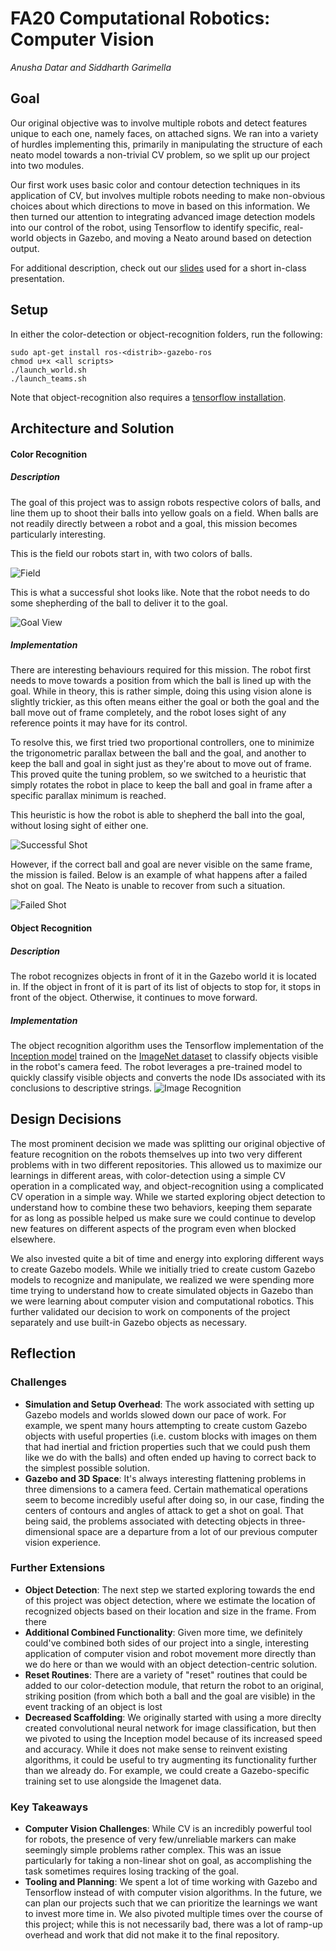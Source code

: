 # FA20 Computational Robotics: Computer Vision
*Anusha Datar and Siddharth Garimella*

## Goal
Our original objective was to involve multiple robots and detect features unique to each one, namely faces, on attached signs. We ran into a variety of hurdles implementing this, primarily in manipulating the structure of each neato model towards a non-trivial CV problem, so we split up our project into two modules. 

Our first work uses basic color and contour detection techniques in its application of CV, but involves multiple robots needing to make non-obvious choices about which directions to move in based on this information. We then turned our attention to integrating advanced image detection models into our control of the robot, using Tensorflow to identify specific, real-world objects in Gazebo, and moving a Neato around based on detection output.

For additional description, check out our [slides](https://docs.google.com/presentation/d/1nPLtq9eyAMEVSnmMnp5jCFqk2ZzJbMADbzZNVc6cvLE/edit?usp=sharing) used for a short in-class presentation.

## Setup

In either the color-detection or object-recognition folders, run the following:
```
sudo apt-get install ros-<distrib>-gazebo-ros 
chmod u+x <all scripts>
./launch_world.sh
./launch_teams.sh
```
Note that object-recognition also requires a [tensorflow installation](https://www.tensorflow.org/install).

## Architecture and Solution

#### Color Recognition
##### Description
The goal of this project was to assign robots respective colors of balls, and line them up to shoot their balls into yellow goals on a field. When balls are not readily directly between a robot and a goal, this mission becomes particularly interesting.

This is the field our robots start in, with two colors of balls.

![Field](assets/color-detection/field)

This is what a successful shot looks like. Note that the robot needs to do some shepherding of the ball to deliver it to the goal.

![Goal View](assets/color-detection/goal_view.gif)

##### Implementation
There are interesting behaviours required for this mission. The robot first needs to move towards a position from which the ball is lined up with the goal. While in theory, this is rather simple, doing this using vision alone is slightly trickier, as this often means either the goal or both the goal and the ball move out of frame completely, and the robot loses sight of any reference points it may have for its control. 

To resolve this, we first tried two proportional controllers, one to minimize the trigonometric parallax between the ball and the goal, and another to keep the ball and goal in sight just as they're about to move out of frame. This proved quite the tuning problem, so we switched to a heuristic that simply rotates the robot in place to keep the ball and goal in frame after a specific parallax minimum is reached.

This heuristic is how the robot is able to shepherd the ball into the goal, without losing sight of either one.

![Successful Shot](assets/color-detection/shot_success.gif)

However, if the correct ball and goal are never visible on the same frame, the mission is failed. Below is an example of what happens after a failed shot on goal. The Neato is unable to recover from such a situation.

![Failed Shot](assets/color-detection/shot_failure.gif)

#### Object Recognition
##### Description
The robot recognizes objects in front of it in the Gazebo world it is located in. If the object in front of it is part of its list of objects to stop for, it stops in front of the object. Otherwise, it continues to move forward.
##### Implementation
The object recognition algorithm uses the Tensorflow implementation of the [Inception model](https://www.tensorflow.org/api_docs/python/tf/keras/applications/InceptionV3) trained on the [ImageNet dataset](http://www.image-net.org/) to classify objects visible in the robot's camera feed. The robot leverages a pre-trained model to quickly classify visible objects and converts the node IDs associated with its conclusions to descriptive strings. 
![Image Recognition](assets/object-recognition/imagenet_screenshot.png)

## Design Decisions
The most prominent decision we made was splitting our original objective of feature recognition on the robots themselves up into two very different problems with in two different repositories. This allowed us to maximize our learnings in different areas, with color-detection using a simple CV operation in a complicated way, and object-recognition using a complicated CV operation in a simple way. While we started exploring object detection to understand how to combine these two behaviors, keeping them separate for as long as possible helped us make sure we could continue to develop new features on different aspects of the program even when blocked elsewhere.

We also invested quite a bit of time and energy into exploring different ways to create Gazebo models. While we initially tried to create custom Gazebo models to recognize and manipulate, we realized we were spending more time trying to understand how to create simulated objects in Gazebo than we were learning about computer vision and computational robotics. This further validated our decision to work on components of the project separately and use built-in Gazebo objects as necessary.

## Reflection

### Challenges
- **Simulation and Setup Overhead**: The work associated with setting up Gazebo models and worlds slowed down our pace of work. For example, we spent many hours attempting to create custom Gazebo objects with useful properties (i.e. custom blocks with images on them that had inertial and friction properties such that we could push them like we do with the balls) and often ended up having to correct back to the simplest possible solution. 
- **Gazebo and 3D Space**: It's always interesting flattening problems in three dimensions to a camera feed. Certain mathematical operations seem to become incredibly useful after doing so, in our case, finding the centers of contours and angles of attack to get a shot on goal. That being said, the problems associated with detecting objects in three-dimensional space are a departure from a lot of our previous computer vision experience. 

### Further Extensions
- **Object Detection**: The next step we started exploring towards the end of this project was object detection, where we estimate the location of recognized objects based on their location and size in the frame. From there 
- **Additional Combined Functionality**: Given more time, we definitely could've combined both sides of our project into a single, interesting application of computer vision and robot movement more directly than we do here or than we would with an object detection-centric solution.
- **Reset Routines**: There are a variety of "reset" routines that could be added to our color-detection module, that return the robot to an original, striking position (from which both a ball and the goal are visible) in the event tracking of an object is lost
- **Decreased Scaffolding**: We originally started with using a more direclty created convolutional neural network for image classification, but then we pivoted to using the Inception model because of its increased speed and accuracy. While it does not make sense to reinvent existing algorithms, it could be useful to try augmenting its functionality further than we already do. For example, we could create a Gazebo-specific training set to use alongside the Imagenet data.

### Key Takeaways
- **Computer Vision Challenges**: While CV is an incredibly powerful tool for robots, the presence of very few/unreliable markers can make seemingly simple problems rather complex. This was an issue particularly for taking a non-linear shot on goal, as accomplishing the task sometimes requires losing tracking of the goal.
- **Tooling and Planning**: We spent a lot of time working with Gazebo and Tensorflow instead of with computer vision algorithms. In the future, we can plan our projects such that we can prioritize the learnings we want to invest more time in. We also pivoted multiple times over the course of this project; while this is not necessarily bad, there was a lot of ramp-up overhead and work that did not make it to the final repository. 
